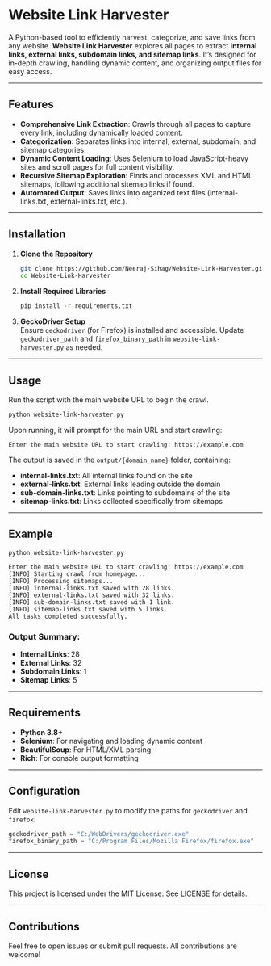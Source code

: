 # Website Link Harvester

A Python-based tool to efficiently harvest, categorize, and save links from any website. **Website Link Harvester** explores all pages to extract **internal links, external links, subdomain links, and sitemap links**. It’s designed for in-depth crawling, handling dynamic content, and organizing output files for easy access.

---

## Features

- **Comprehensive Link Extraction**: Crawls through all pages to capture every link, including dynamically loaded content.
- **Categorization**: Separates links into internal, external, subdomain, and sitemap categories.
- **Dynamic Content Loading**: Uses Selenium to load JavaScript-heavy sites and scroll pages for full content visibility.
- **Recursive Sitemap Exploration**: Finds and processes XML and HTML sitemaps, following additional sitemap links if found.
- **Automated Output**: Saves links into organized text files (internal-links.txt, external-links.txt, etc.).

---

## Installation

1. **Clone the Repository**
   ```bash
   git clone https://github.com/Neeraj-Sihag/Website-Link-Harvester.git
   cd Website-Link-Harvester
   ```

2. **Install Required Libraries**
   ```bash
   pip install -r requirements.txt
   ```

3. **GeckoDriver Setup**  
   Ensure `geckodriver` (for Firefox) is installed and accessible. Update `geckodriver_path` and `firefox_binary_path` in `website-link-harvester.py` as needed.

---

## Usage

Run the script with the main website URL to begin the crawl.

```bash
python website-link-harvester.py
```

Upon running, it will prompt for the main URL and start crawling:

```text
Enter the main website URL to start crawling: https://example.com
```

The output is saved in the `output/{domain_name}` folder, containing:

- **internal-links.txt**: All internal links found on the site
- **external-links.txt**: External links leading outside the domain
- **sub-domain-links.txt**: Links pointing to subdomains of the site
- **sitemap-links.txt**: Links collected specifically from sitemaps

---

## Example

```plaintext
python website-link-harvester.py

Enter the main website URL to start crawling: https://example.com
[INFO] Starting crawl from homepage...
[INFO] Processing sitemaps...
[INFO] internal-links.txt saved with 28 links.
[INFO] external-links.txt saved with 32 links.
[INFO] sub-domain-links.txt saved with 1 link.
[INFO] sitemap-links.txt saved with 5 links.
All tasks completed successfully.
```

### Output Summary:
- **Internal Links**: 28
- **External Links**: 32
- **Subdomain Links**: 1
- **Sitemap Links**: 5

---

## Requirements

- **Python 3.8+**
- **Selenium**: For navigating and loading dynamic content
- **BeautifulSoup**: For HTML/XML parsing
- **Rich**: For console output formatting

---

## Configuration

Edit `website-link-harvester.py` to modify the paths for `geckodriver` and `firefox`:

```python
geckodriver_path = "C:/WebDrivers/geckodriver.exe"
firefox_binary_path = "C:/Program Files/Mozilla Firefox/firefox.exe"
```

---

## License

This project is licensed under the MIT License. See [LICENSE](LICENSE) for details.

---

## Contributions

Feel free to open issues or submit pull requests. All contributions are welcome!
